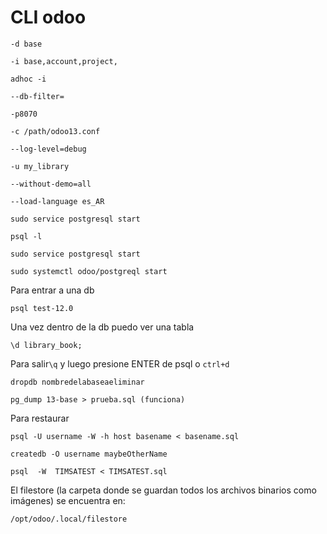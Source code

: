# CLI odoo

``-d base ``

``-i base,account,project, ``

``adhoc -i ``

``--db-filter=``

``-p8070``

``-c /path/odoo13.conf``

``--log-level=debug``

``-u my_library ``

``--without-demo=all ``

``--load-language es_AR``

``sudo service postgresql start``

``psql -l``

``sudo service postgresql start``

``sudo systemctl odoo/postgreql start``

Para entrar a una db

``psql test-12.0``

Una vez dentro de la db puedo ver una tabla

``\d library_book;``

Para salir``\q`` y luego presione ENTER  de psql o ``ctrl+d``

``dropdb nombredelabaseaeliminar``

``pg_dump 13-base > prueba.sql (funciona)``

Para restaurar

``psql -U username -W -h host basename < basename.sql``

``createdb -O username maybeOtherName``

``psql  -W  TIMSATEST < TIMSATEST.sql``

El filestore (la carpeta donde se guardan todos los archivos binarios como imágenes) se encuentra en:

``/opt/odoo/.local/filestore``